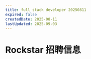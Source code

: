 ```yaml
---
title: full stack developer 20250811
expired: false
createdDate: 2025-08-11
lastUpdated: 2025-09-03
---
```


# Rockstar 招聘信息

<JobPostingTable job-posting-json-path="rockstar/data/full-stack-developer-20250811.json" />